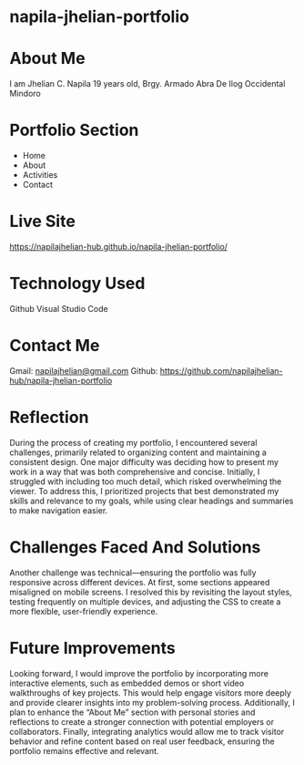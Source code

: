 # napila-jhelian-portfolio

# About Me 
I am Jhelian C. Napila 19 years old, Brgy. Armado Abra De Ilog Occidental Mindoro

# Portfolio Section
* Home
* About
* Activities
* Contact

# Live Site
https://napilajhelian-hub.github.io/napila-jhelian-portfolio/

# Technology Used
 Github
Visual Studio Code

# Contact Me
 Gmail: napilajhelian@gmail.com
 Github: https://github.com/napilajhelian-hub/napila-jhelian-portfolio

# Reflection
During the process of creating my portfolio, I encountered several challenges, primarily related to organizing content and maintaining a consistent design. One major difficulty was deciding how to present my work in a way that was both comprehensive and concise. Initially, I struggled with including too much detail, which risked overwhelming the viewer. To address this, I prioritized projects that best demonstrated my skills and relevance to my goals, while using clear headings and summaries to make navigation easier.

# Challenges Faced And Solutions
Another challenge was technical—ensuring the portfolio was fully responsive across different devices. At first, some sections appeared misaligned on mobile screens. I resolved this by revisiting the layout styles, testing frequently on multiple devices, and adjusting the CSS to create a more flexible, user-friendly experience.

# Future Improvements
Looking forward, I would improve the portfolio by incorporating more interactive elements, such as embedded demos or short video walkthroughs of key projects. This would help engage visitors more deeply and provide clearer insights into my problem-solving process. Additionally, I plan to enhance the “About Me” section with personal stories and reflections to create a stronger connection with potential employers or collaborators. Finally, integrating analytics would allow me to track visitor behavior and refine content based on real user feedback, ensuring the portfolio remains effective and relevant.




